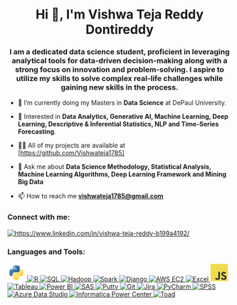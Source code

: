 <h1 align="center">Hi 👋, I'm Vishwa Teja Reddy Dontireddy</h1>
<h3 align="center">I am a dedicated data science student, proficient in leveraging analytical tools for data-driven decision-making along with a strong focus on innovation and problem-solving. I aspire to utilize my skills to solve complex real-life challenges while gaining new skills in the process.</h3>
<!-- <img align="right" alt="coding" width="400" src="https://mir-s3-cdn-cf.behance.net/project_modules/max_1200/06f21a161921919.63cd7887d0a70.gif"> -->


- 🌱 I’m currently doing my Masters in **Data Science** at DePaul University.

- 🌱 Interested in **Data Analytics, Generative AI, Machine Learning, Deep Learning, Descriptive & Inferential Statistics, NLP and Time-Series Forecasting**.

- 👨‍💻 All of my projects are available at [https://github.com/Vishwateja1785]

- 💬 Ask me about **Data Science Methodology, Statistical Analysis, Machine Learning Algorithms, Deep Learning Framework and Mining Big Data**

- 📫 How to reach me **vishwateja1785@gmail.com**

<h3 align="left">Connect with me:</h3>
<p align="left">
<a href="https://www.linkedin.com/in/vishwa-teja-reddy-b199a4192/" target="blank"><img align="center" src="https://raw.githubusercontent.com/rahuldkjain/github-profile-readme-generator/master/src/images/icons/Social/linked-in-alt.svg" alt="https://www.linkedin.com/in/vishwa-teja-reddy-b199a4192/" height="40" width="40" /></a>

<h3 align="left">Languages and Tools:</h3>
<p align="left">
  <a href="https://www.python.org" target="_blank" rel="noreferrer"> 
    <img src="https://raw.githubusercontent.com/devicons/devicon/master/icons/python/python-original.svg" alt="python" width="40" height="40"/> 
  </a>
  <a href="https://www.r-project.org/" target="_blank" rel="noreferrer"> 
    <img src="https://www.r-project.org/logo/Rlogo.svg" alt="R" width="40" height="40"/> 
  </a>
  <a href="https://www.oracle.com/sql-developer/" target="_blank" rel="noreferrer"> 
    <img src="https://www.vectorlogo.zone/logos/oracle/oracle-icon.svg" alt="SQL" width="40" height="40"/> 
  </a>
  <a href="https://hadoop.apache.org/" target="_blank" rel="noreferrer"> 
    <img src="https://www.vectorlogo.zone/logos/apache_hadoop/apache_hadoop-icon.svg" alt="Hadoop" width="40" height="40"/> 
  </a>
  <a href="https://spark.apache.org/" target="_blank" rel="noreferrer"> 
    <img src="https://www.vectorlogo.zone/logos/apache_spark/apache_spark-icon.svg" alt="Spark" width="40" height="40"/> 
  </a>
  <a href="https://www.djangoproject.com/" target="_blank" rel="noreferrer"> 
    <img src="https://www.vectorlogo.zone/logos/djangoproject/djangoproject-icon.svg" alt="Django" width="40" height="40"/> 
  </a>
  <a href="https://aws.amazon.com/ec2/" target="_blank" rel="noreferrer"> 
    <img src="https://www.vectorlogo.zone/logos/amazon_ec2/amazon_ec2-icon.svg" alt="AWS EC2" width="40" height="40"/> 
  </a>
  <a href="https://www.microsoft.com/en-us/microsoft-365/excel" target="_blank" rel="noreferrer"> 
    <img src="https://www.vectorlogo.zone/logos/microsoft_excel/microsoft_excel-icon.svg" alt="Excel" width="40" height="40"/> 
  </a>
  <a href="https://www.javascript.com/" target="_blank" rel="noreferrer"> 
    <img src="https://raw.githubusercontent.com/devicons/devicon/master/icons/javascript/javascript-original.svg" alt="JavaScript" width="40" height="40"/> 
  </a>
  <a href="https://www.tableau.com/" target="_blank" rel="noreferrer"> 
    <img src="https://www.vectorlogo.zone/logos/tableau/tableau-icon.svg" alt="Tableau" width="40" height="40"/> 
  </a>
  <a href="https://powerbi.microsoft.com/" target="_blank" rel="noreferrer"> 
    <img src="https://www.vectorlogo.zone/logos/microsoft_powerbi/microsoft_powerbi-icon.svg" alt="Power BI" width="40" height="40"/> 
  </a>
  <a href="https://www.sas.com/" target="_blank" rel="noreferrer"> 
    <img src="https://www.vectorlogo.zone/logos/sas/sas-icon.svg" alt="SAS" width="40" height="40"/> 
  </a>
  <a href="https://www.putty.org/" target="_blank" rel="noreferrer"> 
    <img src="https://upload.wikimedia.org/wikipedia/commons/thumb/4/4a/PuTTY_icon_128px.png/128px-PuTTY_icon_128px.png" alt="Putty" width="40" height="40"/> 
  </a>
  <a href="https://git-scm.com/" target="_blank" rel="noreferrer"> 
    <img src="https://www.vectorlogo.zone/logos/git-scm/git-scm-icon.svg" alt="Git" width="40" height="40"/> 
  </a>
  <a href="https://www.atlassian.com/software/jira" target="_blank" rel="noreferrer"> 
    <img src="https://www.vectorlogo.zone/logos/atlassian_jira/atlassian_jira-icon.svg" alt="Jira" width="40" height="40"/> 
  </a>
  <a href="https://www.jetbrains.com/pycharm/" target="_blank" rel="noreferrer"> 
    <img src="https://www.vectorlogo.zone/logos/jetbrains_pycharm/jetbrains_pycharm-icon.svg" alt="PyCharm" width="40" height="40"/> 
  </a>
  <a href="https://www.ibm.com/products/spss-statistics" target="_blank" rel="noreferrer"> 
    <img src="https://upload.wikimedia.org/wikipedia/commons/3/3c/SPSS_logo.svg" alt="SPSS" width="40" height="40"/> 
  </a>
  <a href="https://azure.microsoft.com/en-us/products/data-studio/" target="_blank" rel="noreferrer"> 
    <img src="https://www.vectorlogo.zone/logos/azure/azure-icon.svg" alt="Azure Data Studio" width="40" height="40"/> 
  </a>
  <a href="https://www.informatica.com/" target="_blank" rel="noreferrer"> 
    <img src="https://www.vectorlogo.zone/logos/informatica/informatica-icon.svg" alt="Informatica Power Center" width="40" height="40"/> 
  </a>
  <a href="https://www.quest.com/toad/" target="_blank" rel="noreferrer"> 
    <img src="https://www.vectorlogo.zone/logos/quest_toad/quest_toad-icon.svg" alt="Toad" width="40" height="40"/> 
  </a>
</p>

